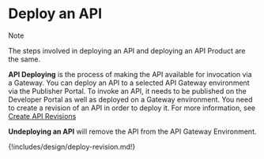 # Deploy an API

<div class="admonition note">
<p class="admonition-title">Note</p>
<p>The steps involved in deploying an API and deploying an API Product are the same.</p>
</div>

**API Deploying** is the process of making the API available for invocation via a Gateway. You can deploy an API to a selected API Gateway environment via the Publisher Portal. To invoke an API, it needs to be published on the Developer Portal as well as deployed on a Gateway environment. You need to create a revision of an API in order to deploy it. For more information, see [Create API Revisions]({{base_path}}/manage-apis/design/create-api/create-api-revisions/)

**Undeploying an API**  will remove the API from the API Gateway Environment.

{!includes/design/deploy-revision.md!}
